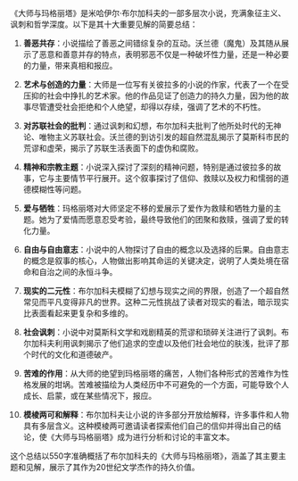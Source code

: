 《大师与玛格丽塔》是米哈伊尔·布尔加科夫的一部多层次小说，充满象征主义、讽刺和哲学深度。以下是其十大重要见解的简要总结：

1. **善恶共存**：小说描绘了善恶之间错综复杂的互动。沃兰德（魔鬼）及其随从展示了恶意和善意并存的特点，表明邪恶不仅是一种破坏性力量，还是一种必要的力量，带来真相和报应。

2. **艺术与创造的力量**：大师是一位写有关彼拉多的小说的作家，代表了一个在受压抑的社会中挣扎的艺术家。他的作品见证了创造力的持久力量，因为他的故事尽管遭受社会拒绝和个人绝望，却得以存续，强调了艺术的不朽性。

3. **对苏联社会的批判**：通过讽刺和幻想，布尔加科夫批判了他所处时代的无神论、唯物主义苏联社会。沃兰德的到访引发的超自然混乱揭示了莫斯科市民的荒谬和虚荣，揭示了苏联生活表面下的虚伪和腐败。

4. **精神和宗教主题**：小说深入探讨了深刻的精神问题，特别是通过彼拉多的故事，它与主要情节平行展开。这个叙事探讨了信仰、救赎以及权力和懦弱的道德模糊性等问题。

5. **爱与牺牲**：玛格丽塔对大师坚定不移的爱展示了爱作为救赎和牺牲力量的主题。她为了爱情而愿意忍受考验，最终导致他们的团聚和救赎，强调了爱的转化力量。

6. **自由与自由意志**：小说中的人物探讨了自由的概念以及选择的后果。自由意志的概念是叙事的核心，人物做出影响其命运的关键决定，说明了人类处境在宿命和自治之间的永恒斗争。

7. **现实的二元性**：布尔加科夫模糊了幻想与现实之间的界限，创造了一个超自然常见而平凡变得非凡的世界。这种二元性挑战了读者对现实的看法，暗示现实比表面看起来更复杂和多维的。

8. **社会讽刺**：小说中对莫斯科文学和戏剧精英的荒谬和琐碎关注进行了讽刺。布尔加科夫利用讽刺揭示了他们追求的空虚以及他们社会地位的肤浅，批评了那个时代的文化和道德破产。

9. **苦难的作用**：从大师的绝望到玛格丽塔的痛苦，人物们各种形式的苦难作为性格发展的坩埚。苦难被描绘为人类经历中不可避免的一个方面，可能导致个人成长、启蒙，或在某些情况下，报应。

10. **模棱两可和解释**：布尔加科夫让小说的许多部分开放给解释，许多事件和人物具有多层含义。这种模棱两可邀请读者探索他们自己的信仰并得出自己的结论，使《大师与玛格丽塔》成为进行分析和讨论的丰富文本。

这个总结以550字准确概括了布尔加科夫的《大师与玛格丽塔》，涵盖了其主要主题和见解，展示了其作为20世纪文学杰作的持久价值。